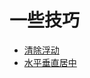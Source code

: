# 一些技巧

- [清除浮动](./public/html/clear-float.html)
- [水平垂直居中](./public/html/vertically-center-content.html)